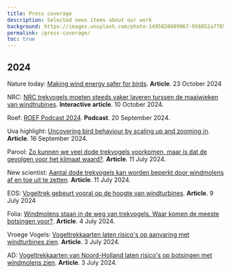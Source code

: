 ```yaml
---
title: Press coverage
description: Selected news items about our work
background: https://images.unsplash.com/photo-1495020689067-958852a7765e?ixid=MXwxMjA3fDB8MHxwaG90by1wYWdlfHx8fGVufDB8fHw%3D&ixlib=rb-1.2.1&auto=format&fit=crop&w=1000
permalink: /press-coverage/
toc: true
---
```


## 2024

Nature today: [Making wind energy safer for birds](https://www.naturetoday.com/nl/en/nature-reports/message/?msg=32982). **Article**. 23 October 2024

NRC: [NRC trekvogels moeten steeds vaker laveren turssen de maaiwieken van windtrubines](https://www.nrc.nl/nieuws/2024/10/10/trekvogels-moeten-steeds-vaker-laveren-tussen-de-maaiwieken-van-windturbines-a4864356). **Interactive article**. 10 October 2024.

Roef: [ROEF Podcast 2024](https://roefamsterdam.nl/podcast-roef-2024/). **Podcast**. 20 September 2024.

Uva highlight: [Uncovering bird behaviour by scaling up and zooming in](https://www.uva.nl/en/shared-content/faculteiten/en/faculteit-der-natuurwetenschappen-wiskunde-en-informatica/news/2024/09/uncovering-bird-behaviour-by-scaling-up-and-zooming-in.html). **Article**. 16 September 2024.

Parool: [Zo kunnen we veel dode trekvogels voorkomen, maar is dat de gevolgen voor het klimaat waard?](https://www.parool.nl/nederland/zo-kunnen-we-veel-dode-trekvogels-voorkomen-maar-is-dat-de-gevolgen-voor-het-klimaat-waard~b3f8870a/). **Article**. 11 July 2024.

New scientist: [Aantal dode trekvogels kan worden beperkt door windmolens af en toe uit te zetten](https://www.newscientist.nl/premium/aantal-dode-trekvogels-kan-worden-beperkt-door-windmolens-af-en-toe-uit-te-zetten/). **Article**. 11 July 2024.

EOS: [Vogeltrek gebeurt vooral op de hoogte van windturbines](https://www.eoswetenschap.eu/natuur-milieu/vogeltrek-gebeurt-vooral-op-de-hoogte-van-windturbines). **Article**. 9 July 2024

Folia: [Windmolens staan in de weg van trekvogels. Waar komen de meeste botsingen voor?](https://www.folia.nl/nl/wetenschap/162632/windmolens-staan-in-de-weg-van-trekvogels-waar-komen-de-meeste-botsingen-voor). **Article**. 4 July 2024.

Vroege Vogels: [Vogeltrekkaarten laten risico's op aanvaring met windturbines zien](https://www.bnnvara.nl/vroegevogels/artikelen/vogeltrekkaarten-laten-risicos-op-aanvaring-met-windturbines-zien). **Article**. 3 July 2024.

AD: [Vogeltrekkaarten van Noord-Holland laten risico's op botsingen met windmolens zien](https://www.ad.nl/haarlem/vogeltrekkaarten-van-noord-holland-laten-risico-s-op-botsingen-met-windmolens-zien~afb48b07/). **Article**. 3 July 2024.


 



